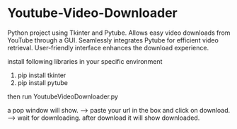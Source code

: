 # Youtube-Video-Downloader
Python project using Tkinter and Pytube. Allows easy video downloads from YouTube through a GUI. Seamlessly integrates Pytube for efficient video retrieval. User-friendly interface enhances the download experience.

install following libraries in your specific environment

1. pip install tkinter
2. pip install pytube

then run YoutubeVideoDownloader.py

a pop window will show. 
--> paste your url in the box and click on download. 
--> wait for downloading. after download it will show downloaded.

